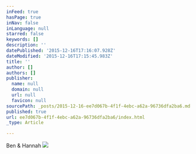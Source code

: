 ```yaml
---
inFeed: true
hasPage: true
inNav: false
inLanguage: null
starred: false
keywords: []
description: ''
datePublished: '2015-12-16T17:16:07.928Z'
dateModified: '2015-12-16T17:15:45.983Z'
title: ''
author: []
authors: []
publisher:
  name: null
  domain: null
  url: null
  favicon: null
sourcePath: _posts/2015-12-16-ee7d067b-4f1f-4ebc-a62a-96736dfa2ba6.md
published: true
url: ee7d067b-4f1f-4ebc-a62a-96736dfa2ba6/index.html
_type: Article

---
```

Ben & Hannah
![](https://the-grid-user-content.s3-us-west-2.amazonaws.com/7d7769a1-b737-4574-9d20-ace7024d5e8f.JPG)